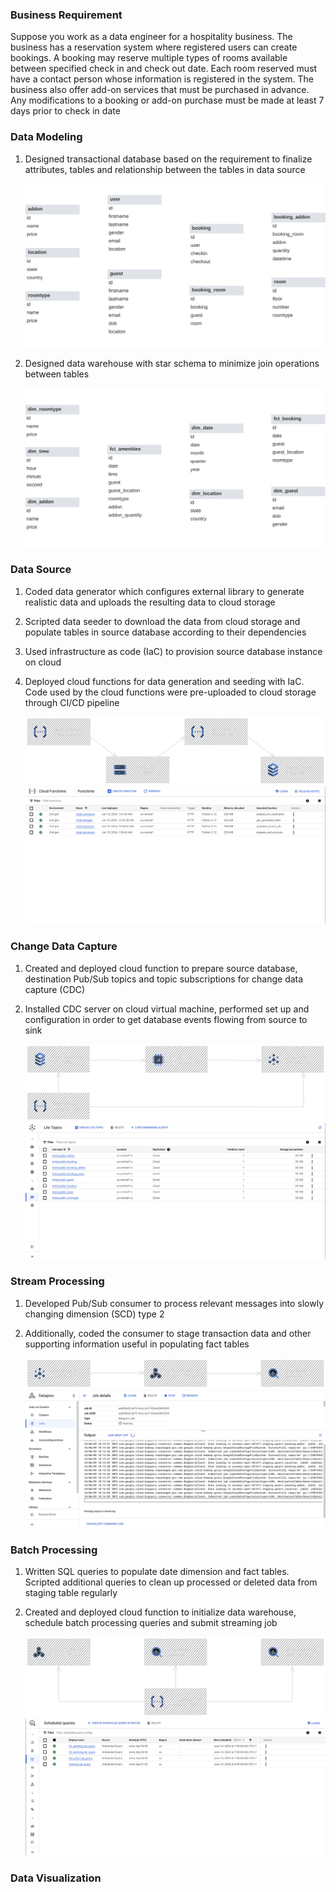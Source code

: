 ### Business Requirement

Suppose you work as a data engineer for a hospitality business. The business has a reservation system where registered users can create bookings. A booking may reserve multiple types of rooms available between specified check in and check out date. Each room reserved must have a contact person whose information is registered in the system. The business also offer add-on services that must be purchased in advance. Any modifications to a booking or add-on purchase must be made at least 7 days prior to check in date

### Data Modeling

1. Designed transactional database based on the requirement to finalize attributes, tables and relationship between the tables in data source

    ![oltp-db-diagram](./imgs/hotel-bookings/oltp-db-diagram.png)

2. Designed data warehouse with star schema to minimize join operations between tables

    ![dwh-db-diagram](./imgs/hotel-bookings/dwh-db-diagram.png)

### Data Source

1. Coded data generator which configures external library to generate realistic data and uploads the resulting data to cloud storage
2. Scripted data seeder to download the data from cloud storage and populate tables in source database according to their dependencies
3. Used infrastructure as code (IaC) to provision source database instance on cloud
4. Deployed cloud functions for data generation and seeding with IaC. Code used by the cloud functions were pre-uploaded to cloud storage through CI/CD pipeline

    ![data-source](./imgs/hotel-bookings/data-source.png)
    ![cloud-functions](./imgs/hotel-bookings/cloud-functions.png)

### Change Data Capture

1. Created and deployed cloud function to prepare source database, destination Pub/Sub topics and topic subscriptions for change data capture (CDC)
2. Installed CDC server on cloud virtual machine, performed set up and configuration in order to get database events flowing from source to sink
    
    ![change-data-capture](./imgs/hotel-bookings/change-data-capture.png)
    ![pubsub-topics](./imgs/hotel-bookings/pubsub-topics.png)

### Stream Processing

1. Developed Pub/Sub consumer to process relevant messages into slowly changing dimension (SCD) type 2
2. Additionally, coded the consumer to stage transaction data and other supporting information useful in populating fact tables

    ![stream-processing](./imgs/hotel-bookings/stream-processing.png)
    ![spark-job](./imgs/hotel-bookings/spark-job.png)

### Batch Processing

1. Written SQL queries to populate date dimension and fact tables. Scripted additional queries to clean up processed or deleted data from staging table regularly
2. Created and deployed cloud function to initialize data warehouse, schedule batch processing queries and submit streaming job

    ![batch-processing](./imgs/hotel-bookings/batch-processing.png)
    ![scheduled-query](./imgs/hotel-bookings/scheduled-query.png)

### Data Visualization


<!--
    
- keeping only latest data from bookings, booking rooms and booking add-ons tables
    
    **Reason :** To avoid updating fact tables by populating the fact tables only when there cannot be changes in the related data (as defined in business requirement)

Work done in this step are

- exportation of data from one big table into text files for visualization purpose
    
    **Reason :** To visualize data using tool that provides dashboard serialization and cross filtering features without any charges e.g. Tableau Public
    
- creating dashboards with data exported from previous step
    
    **Reason :** To create a tangible project output by summarizing thousands of data records
    

![booking-dashboard](./imgs/hotel-bookings/amenity-dashboard.png) -->
